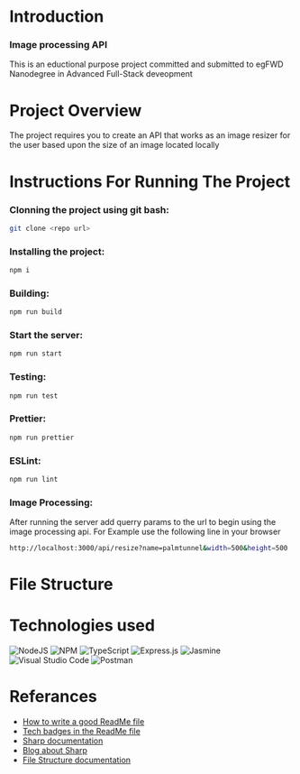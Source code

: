 <h1>Introduction</h1>
<h3>Image processing API</h3>
<p>This is an eductional purpose project committed and submitted to egFWD Nanodegree in Advanced Full-Stack deveopment</p>
<h1>Project Overview</h1>
<p>The project requires you to create an API that works as an image resizer for the user based upon the size of an image located locally </p>
<h1>Instructions For Running The Project</h1>

<h3>Clonning the project using git bash: </h3>

```bash
git clone <repo url>
```

<h3>Installing the project: </h3>

```bash
npm i
```

<h3>Building: </h3>

```bash
npm run build
```

<h3>Start the server: </h3>

```bash
npm run start
```

<h3>Testing: </h3>

```bash
npm run test
```

<h3>Prettier: </h3>

```bash
npm run prettier
```

<h3>ESLint: </h3>

```bash
npm run lint
```

<h3>Image Processing: </h3>
<p>After running the server add querry params to the url to begin using the image processing api. For Example use the following line in your browser</p>

```bash
http://localhost:3000/api/resize?name=palmtunnel&width=500&height=500
```

<h1>File Structure</h1>

<h1>Technologies used</h1>

![NodeJS](https://img.shields.io/badge/node.js-6DA55F?style=for-the-badge&logo=node.js&logoColor=white)
![NPM](https://img.shields.io/badge/NPM-%23000000.svg?style=for-the-badge&logo=npm&logoColor=white)
![TypeScript](https://img.shields.io/badge/typescript-%23007ACC.svg?style=for-the-badge&logo=typescript&logoColor=white)
![Express.js](https://img.shields.io/badge/express.js-%23404d59.svg?style=for-the-badge&logo=express&logoColor=%2361DAFB)
![Jasmine](https://img.shields.io/badge/jasmine-%238A4182.svg?style=for-the-badge&logo=jasmine&logoColor=white)
![Visual Studio Code](https://img.shields.io/badge/Visual%20Studio%20Code-0078d7.svg?style=for-the-badge&logo=visual-studio-code&logoColor=white)
![Postman](https://img.shields.io/badge/Postman-FF6C37?style=for-the-badge&logo=postman&logoColor=white)

<h1>Referances</h1>

- [How to write a good ReadMe file](https://www.freecodecamp.org/news/how-to-write-a-good-readme-file/)
- [Tech badges in the ReadMe file](https://github.com/Ileriayo/markdown-badges)
- [Sharp documentation](https://sharp.pixelplumbing.com/api-resize)
- [Blog about Sharp](https://blog.logrocket.com/processing-images-sharp-node-js/)
- [File Structure documentation](https://nodejs.org/api/fs.html)
